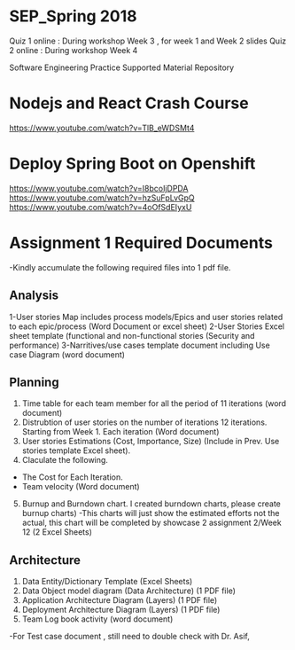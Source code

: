 # SEP_Spring 2018

Quiz 1 online : During workshop Week 3 , for week 1 and Week 2 slides 
Quiz 2 online : During workshop Week 4 

Software Engineering Practice Supported Material Repository

# Nodejs and React Crash Course

https://www.youtube.com/watch?v=TlB_eWDSMt4

# Deploy Spring Boot on Openshift
https://www.youtube.com/watch?v=I8bcoIjDPDA
https://www.youtube.com/watch?v=hzSuFpLvGpQ
https://www.youtube.com/watch?v=4oOfSdEIyxU

# Assignment 1 Required Documents
 
-Kindly accumulate the following required files into 1 pdf file.

## Analysis

1-User stories Map includes process models/Epics and user stories related to each epic/process (Word Document or excel sheet)
2-User Stories Excel sheet template (functional and non-functional stories (Security and performance)
3-Narritives/use cases template document including Use case Diagram (word document)
 
## Planning

1. Time table for each team member for all the period of 11 iterations (word document)
2. Distrubtion of user stories on the number of iterations 12 iterations. Starting from Week 1.
Each iteration   (Word document)
3. User stories Estimations (Cost, Importance, Size)   (Include in Prev. Use stories template Excel sheet).
4. Claculate the following.
* The Cost for Each Iteration.
* Team velocity   (Word document)
5. Burnup and Burndown chart. I created burndown charts, please create burnup charts)
-This charts will just show the estimated efforts not the actual, this chart will be completed by showcase 2 assignment 2/Week 12 (2 Excel Sheets)
 
## Architecture
 
1. Data Entity/Dictionary Template (Excel Sheets)
2. Data Object model diagram (Data Architecture) (1 PDF file)
3. Application Architecture Diagram (Layers) (1 PDF file)
4. Deployment Architecture Diagram (Layers) (1 PDF file)
5. Team Log book activity (word document)

 
-For Test case document , still need to double check with Dr. Asif,
